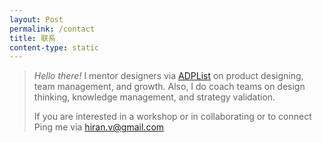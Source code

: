 ```yaml
---
layout: Post
permalink: /contact
title: 联系
content-type: static
---
```


>  *Hello there!*  I mentor designers via [ADPList](https://adplist.org/mentors/hiran-venugopalan) on product designing, team management, and growth. Also, I do coach teams on design thinking, knowledge management, and strategy validation.
> 
>  If you are interested in a workshop or in collaborating or to connect Ping me via [hiran.v@gmail.com](mailto:hiran.v@gmail.com)
